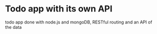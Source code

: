 # Todo app with its own API

todo app done with node.js and mongoDB, RESTful routing and an API of the data

